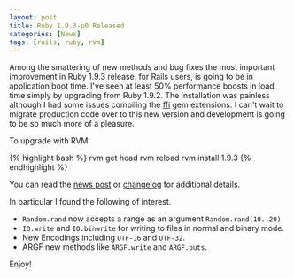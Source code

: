 ```yaml
---
layout: post
title: Ruby 1.9.3-p0 Released
categories: [News]
tags: [rails, ruby, rvm]
---
```


Among the smattering of new methods and bug fixes the most important improvement
in Ruby 1.9.3 release, for Rails users, is going to be in application boot time.
I've seen at least 50% performance boosts in load time simply by upgrading from
Ruby 1.9.2. The installation was painless although I had some issues compiling
the [ffi](https://rubygems.org/gems/ffi) gem extensions. I can't wait to migrate
production code over to this new version and development is going to be so much
more of a pleasure.

To upgrade with RVM:

{% highlight bash %}
rvm get head
rvm reload
rvm install 1.9.3
{% endhighlight %}

You can read the
[news post](http://svn.ruby-lang.org/repos/ruby/tags/v1_9_3_0/NEWS) or
[changelog](http://svn.ruby-lang.org/repos/ruby/tags/v1_9_3_0/ChangeLog) for
additional details.

In particular I found the following of interest.

  * `Random.rand` now accepts a range as an argument `Random.rand(10..20)`.
  * `IO.write` and `IO.binwrite` for writing to files in normal and binary mode.
  * New Encodings including `UTF-16` and `UTF-32`.
  * ARGF new methods like `ARGF.write` and `ARGF.puts`.

Enjoy!
